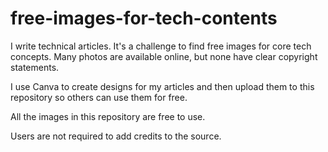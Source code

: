 # free-images-for-tech-contents

I write technical articles. It's a challenge to find free images for core tech concepts. Many photos are available online, but none have clear copyright statements.

I use Canva to create designs for my articles and then upload them to this repository so others can use them for free.

All the images in this repository are free to use.

Users are not required to add credits to the source.
